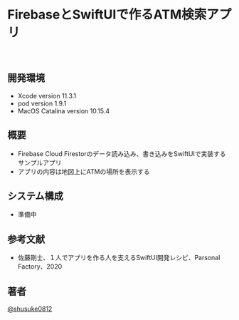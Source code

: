 FirebaseとSwiftUIで作るATM検索アプリ
====
　
## 開発環境
- Xcode version 11.3.1
- pod version 1.9.1
- MacOS Catalina version 10.15.4

## 概要
- Firebase Cloud Firestorのデータ読み込み、書き込みをSwiftUIで実装するサンプルアプリ
- アプリの内容は地図上にATMの場所を表示する

## システム構成
- 準備中

## 参考文献
- 佐藤剛士、１人でアプリを作る人を支えるSwiftUI開発レシピ、Parsonal Factory、2020
　
## 著者
[@shusuke0812](https://github.com/shusuke0812)




